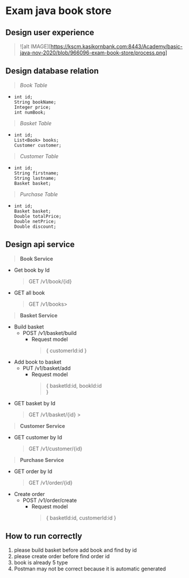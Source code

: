 # Exam java book store
## Design user experience
> ![alt IMAGE][https://kscm.kasikornbank.com:8443/Academy/basic-java-nov-2020/blob/966096-exam-book-store/process.png]

## Design database relation
> *Book Table*
-     int id;
      String bookName;
      Integer price;
      int numBook;
      
> *Basket Table*
-     int id;
      List<Book> books;
      Customer customer;
     
> *Customer Table*
-     int id;
      String firstname;
      String lastname;
      Basket basket;
      
> *Purchase Table*
-     int id;
      Basket basket;
      Double totalPrice;
      Double netPrice;
      Double discount;
      
## Design api service
> **Book Service**
* Get book by Id
    > GET /v1/book/{id}
* GET all book
    > GET /v1/books> 
                 
> **Basket Service**
* Build basket
    -   POST /v1/basket/build
        -   Request model
            > {
                 customerId:id
              }
* Add book to basket
    -   PUT /v1/basket/add
        -   Request model
            > {
                 basketId:id,
                 bookId:id    
              }                            
* GET basket by Id 
    > GET /v1/basket/{id}
                      >
> **Customer Service**                     
* GET customer by Id 
    > GET /v1/customer/{id}
  
> **Purchase Service**                     
* GET order by Id 
    > GET /v1/order/{id} 
* Create order
    -   POST /v1/order/create
        -   Request model
            > {
                 basketId:id,
                 customerId:id 
              }                
 
## How to run correctly
1. please build basket before add book and find by id
2. please create order before find order id
3. book is already 5 type
4. Postman may not be correct because it is automatic generated


